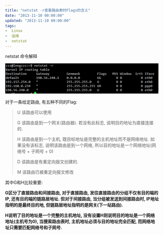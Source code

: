 ```yaml
---
title: "netstat -r查看路由表时Flags的含义"
date: "2013-11-10 00:00:00"
updated: "2013-11-10 00:00:00"
tags:
-  Linux
-  运维
-  netstat
---
```



netstat 命令解释

[](/notename/ "archive 20131110")

![image_1bl028klq1b7e1khd4qnkplh0n9.png-12.4kB][1]

对于一条给定路由, 有五种不同的Flag:

> U  该路由可以使用
> 
> G  该路由是到一个网关(路由器). 若没有此标志, 说明目的地址为直接连接的.
> 
> H  该路由是到一个主机, 既目标地址是完整的主机地址而不是网络地址. 如果没有该标志, 说明该路由是到一个网络,
> 所以目的地址是一个网络地址(网络号 + 子网号 + 0)
> 
> D  该路由是有重定向报文创建的.
> 
> M 该路由已被重定向报文修改

其中G和H比较重要:

**G区分了直接路由和间接路由, 对于直接路由, 发往直接路由的分组不仅有目的端的IP, 还有目的端的链路层地址. 但对于间接路由, 当分组被发送到间接路由时, IP地址指明的是最终目的地, 但链路层地址指明的是网关(下一站路由).**

**H说明了目的地址是一个完整的主机地址, 没有设置H则说明目的地址是一个网络地址(主机号为0), 当搜索路由表时, 主机地址必须与目的地址完全匹配, 而网络地址只需要匹配网络号和子网号.**

  [1]: /images/4e4e9f538b86a12216c0534a2c8c7daf.png
